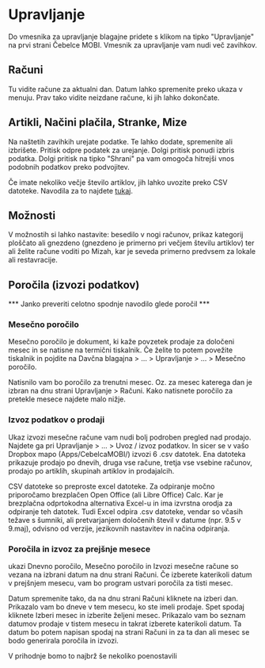 
# Upravljanje

Do vmesnika za upravljanje blagajne pridete s klikom na tipko "Upravljanje" na prvi strani Čebelce MOBI. Vmesnik za upravljanje vam nudi več zavihkov.

## Računi

Tu vidite račune za aktualni dan. Datum lahko spremenite preko ukaza v menuju. Prav tako vidite neizdane račune, ki jih lahko dokončate.

## Artikli, Načini plačila, Stranke, Mize

Na naštetih zavihkih urejate podatke. Te lahko dodate, spremenite ali izbrišete. Pritisk odpre podatek za urejanje. Dolgi pritisk ponudi izbris podatka. Dolgi pritisk na tipko "Shrani" pa vam omogoča hitrejši vnos podobnih podatkov preko podvojitev.

Če imate nekoliko večje število artiklov, jih lahko uvozite preko CSV datoteke. Navodila za to najdete [tukaj](https://www.cebelca.biz/pomoc-davcne-blagajne-mobi-backup.html).

## Možnosti

V možnostih si lahko nastavite: besedilo v nogi računov, prikaz kategorij ploščato ali gnezdeno (gnezdeno je primerno pri večjem številu artiklov) ter ali želite račune voditi po Mizah, kar je seveda primerno predvsem za lokale ali restavracije.

## Poročila (izvozi podatkov) 
*** Janko preveriti celotno spodnje navodilo glede poročil ***

### Mesečno poročilo

Mesečno poročilo je dokument, ki kaže povzetek prodaje za določeni mesec in se natisne na termični tiskalnik. Če želite to potem povežite tiskalnik in pojdite na Davčna blagajna > ... > Upravljanje > ... > Mesečno poročilo.

Natisnilo vam bo poročilo za trenutni mesec. Oz. za mesec katerega dan je izbran na dnu strani Upravljanje > Računi. Kako natisnete poročilo za pretekle mesece najdete malo nižje.

### Izvoz podatkov o prodaji

Ukaz izvozi mesečne račune vam nudi bolj podroben pregled nad prodajo. Najdete ga pri Upravljanje > ... > Uvoz / izvoz podatkov. In sicer se v vašo Dropbox mapo (Apps/CebelcaMOBI/) izvozi 6 .csv datotek. Ena datoteka prikazuje prodajo po dnevih, druga vse račune, tretja vse vsebine računov, prodajo po artiklih, skupinah artiklov in prodajalcih.

CSV datoteke so preproste excel datoteke. Za odpiranje močno priporočamo brezplačen Open Office (ali Libre Office) Calc. Kar je brezplačna odprtokodna alternativa Excel-u in ima izvrstna orodja za odpiranje teh datotek. Tudi Excel odpira .csv datoteke, vendar so včasih težave s šumniki, ali pretvarjanjem določenih števil v datume (npr. 9.5 v 9.maj), odvisno od verzije, jezikovnih nastavitev in načina odpiranja.

### Poročila in izvoz za prejšnje mesece

ukazi Dnevno poročilo, Mesečno poročilo in Izvozi mesečne račune so vezana na izbrani datum na dnu strani Računi. Če izberete katerikoli datum v prejšnjem mesecu, vam bo program ustvari poročila za tisti mesec.

Datum spremenite tako, da na dnu strani Računi kliknete na izberi dan. Prikazalo vam bo dneve v tem mesecu, ko ste imeli prodaje. Spet spodaj kliknete Izberi mesec in izberite željeni mesec. Prikazalo vam bo seznam datumov prodaje v tistem mesecu in takrat izberete katerikoli datum. Ta datum bo potem napisan spodaj na strani Računi in za ta dan ali mesec se bodo generirala poročila in izvozi.

V prihodnje bomo to najbrž še nekoliko poenostavili


